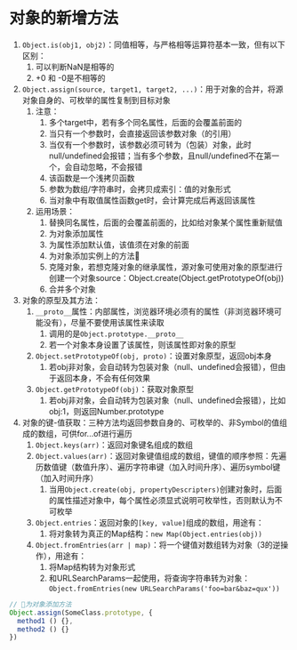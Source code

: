 # 对象的新增方法

1. `Object.is(obj1, obj2)`：同值相等，与严格相等运算符基本一致，但有以下区别：
   1. 可以判断NaN是相等的
   2. +0 和 -0是不相等的
2. `Object.assign(source, target1, target2, ...)`：用于对象的合并，将源对象自身的、可枚举的属性复制到目标对象
   1. 注意：
      1. 多个target中，若有多个同名属性，后面的会覆盖前面的
      2. 当只有一个参数时，会直接返回该参数对象（的引用）
      3. 当仅有一个参数时，该参数必须可转为（包装）对象，此时null/undefined会报错；当有多个参数，且null/undefined不在第一个，会自动忽略，不会报错
      4. 该函数是一个浅拷贝函数
      5. 参数为数组/字符串时，会拷贝成索引：值的对象形式
      6. 当对象中有取值属性函数get时，会计算完成后再返回该属性
   2. 运用场景：
      1. 替换同名属性，后面的会覆盖前面的，比如给对象某个属性重新赋值
      2. 为对象添加属性
      3. 为属性添加默认值，该值须在对象的前面
      4. 为对象添加实例上的方法🍧
      5. 克隆对象，若想克隆对象的继承属性，源对象可使用对象的原型进行创建一个对象source：Object.create(Object.getPrototypeOf(obj))
      6. 合并多个对象
3. 对象的原型及其方法：
   1. `__proto__`属性：内部属性，浏览器环境必须有的属性（非浏览器环境可能没有），尽量不要使用该属性来读取
      1. 调用的是`Object.prototype.__proto__`
      2. 若一个对象本身设置了该属性，则该属性即对象的原型
   2. `Object.setPrototypeOf(obj, proto)`：设置对象原型，返回obj本身
      1. 若obj非对象，会自动转为包装对象（null、undefined会报错），但由于返回本身，不会有任何效果
   3. `Object.getPrototypeOf(obj)`：获取对象原型
      1. 若obj非对象，会自动转为包装对象（null、undefined会报错），比如obj:1，则返回Number.prototype
4. 对象的键-值获取：三种方法均返回参数自身的、可枚举的、非Symbol的值组成的数组，可供for...of进行遍历
   1. `Object.keys(arr)`：返回对象键名组成的数组
   2. `Object.values(arr)`：返回对象键值组成的数组，键值的顺序参照：先遍历数值键（数值升序）、遍历字符串键（加入时间升序）、遍历symbol键（加入时间升序）
      1. 当用`Object.create(obj, propertyDescripters)`创建对象时，后面的属性描述对象中，每个属性必须显式说明可枚举性，否则默认为不可枚举
   3. `Object.entries`：返回对象的`[key, value]`组成的数组，用途有：
      1. 将对象转为真正的Map结构：`new Map(Object.entries(obj))`
   4. `Object.fromEntries(arr | map)`：将一个键值对数组转为对象（3的逆操作），用途有：
      1. 将Map结构转为对象形式
      2. 和URLSearchParams一起使用，将查询字符串转为对象：`Object.fromEntries(new URLSearchParams('foo=bar&baz=qux'))`

```javascript
// 🍧为对象添加方法
Object.assign(SomeClass.prototype, {
  method1 () {},
  method2 () {}
})
```
